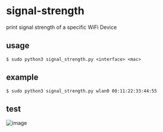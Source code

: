 # signal-strength
print signal strength of a specific WiFi Device

## usage
```
$ sudo python3 signal_strength.py <interface> <mac>
```

## example
```
$ sudo python3 signal_strength.py wlan0 00:11:22:33:44:55
```

## test
![image](https://user-images.githubusercontent.com/76428047/217242314-7835efa8-925c-4478-afc3-af2017be26b3.png)
